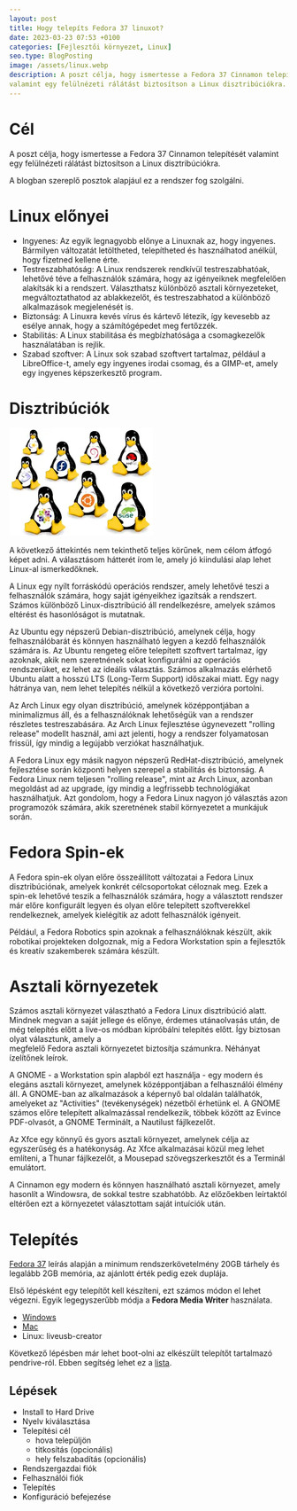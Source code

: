 ```yaml
---
layout: post
title: Hogy telepíts Fedora 37 linuxot?
date: 2023-03-23 07:53 +0100
categories: [Fejlesztői környezet, Linux]
seo.type: BlogPosting
image: /assets/linux.webp
description: A poszt célja, hogy ismertesse a Fedora 37 Cinnamon telepítését
valamint egy felülnézeti rálátást biztosítson a Linux disztribúciókra. 
---
```


# Cél

A poszt célja, hogy ismertesse a Fedora 37 Cinnamon telepítését
valamint egy felülnézeti rálátást biztosítson a Linux disztribúciókra.

A blogban szereplő posztok alapjául ez a rendszer fog szolgálni. 

# Linux előnyei

* Ingyenes: Az egyik legnagyobb előnye a Linuxnak az, hogy ingyenes. Bármilyen változatát letöltheted, telepítheted és használhatod anélkül, hogy fizetned kellene érte.
* Testreszabhatóság: A Linux rendszerek rendkívül testreszabhatóak, lehetővé téve a felhasználók számára, hogy az igényeiknek megfelelően alakítsák ki a rendszert. Választhatsz különböző asztali környezeteket, megváltoztathatod az ablakkezelőt, és testreszabhatod a különböző alkalmazások megjelenését is.
* Biztonság: A Linuxra kevés vírus és kártevő létezik, így kevesebb az esélye annak, hogy a számítógépedet meg fertőzzék.
* Stabilitás: A Linux stabilitása és megbízhatósága a csomagkezelők használatában is rejlik.
* Szabad szoftver: A Linux sok szabad szoftvert tartalmaz, például a LibreOffice-t, amely egy ingyenes irodai csomag, és a GIMP-et, amely egy ingyenes képszerkesztő program.

# Disztribúciók

![Linux](/assets/linux.webp)

A következő áttekintés nem tekinthető teljes körűnek, nem célom átfogó képet adni. 
A választásom hátterét írom le, amely jó kiindulási alap lehet Linux-al ismerkedőknek.

A Linux egy nyílt forráskódú operációs rendszer, amely lehetővé teszi a felhasználók 
számára, hogy saját igényeikhez igazítsák a rendszert. Számos különböző Linux-disztribúció áll rendelkezésre, 
amelyek számos eltérést és hasonlóságot is mutatnak.

Az Ubuntu egy népszerű Debian-disztribúció, amelynek célja, hogy felhasználóbarát 
és könnyen használható legyen a kezdő felhasználók számára is. 
Az Ubuntu rengeteg előre telepített szoftvert tartalmaz, így azoknak, 
akik nem szeretnének sokat konfigurálni az operációs rendszerüket, ez lehet az 
ideális választás. Számos alkalmazás elérhető Ubuntu alatt 
a hosszú LTS (Long-Term Support) időszakai miatt. Egy nagy hátránya van, nem lehet telepítés nélkül 
a következő verzióra portolni.

Az Arch Linux egy olyan disztribúció, amelynek középpontjában a minimalizmus áll, 
és a felhasználóknak lehetőségük van a rendszer részletes testreszabására. 
Az Arch Linux fejlesztése úgynevezett "rolling release" modellt használ, ami azt 
jelenti, hogy a rendszer folyamatosan frissül, így mindig a legújabb verziókat 
használhatjuk.

A Fedora Linux egy másik nagyon népszerű RedHat-disztribúció, amelynek fejlesztése 
során központi helyen szerepel a stabilitás és biztonság. 
A Fedora Linux nem teljesen "rolling release", mint az Arch Linux, azonban megoldást ad 
az upgrade, így mindig a legfrissebb technológiákat használhatjuk. Azt gondolom, hogy a 
Fedora Linux nagyon jó választás azon programozók számára, akik szeretnének 
stabil környezetet a munkájuk során.

# Fedora Spin-ek

A Fedora spin-ek olyan előre összeállított változatai a Fedora Linux disztribúciónak, 
amelyek konkrét célcsoportokat céloznak meg. Ezek a spin-ek lehetővé teszik a 
felhasználók számára, hogy a választott rendszer már előre konfigurált legyen
és olyan előre telepített szoftverekkel rendelkeznek, amelyek kielégítik az adott 
felhasználók igényeit. 

Például, a Fedora Robotics spin azoknak a felhasználóknak készült, akik robotikai 
projekteken dolgoznak, míg a Fedora Workstation spin a fejlesztők és kreatív 
szakemberek számára készült. 

# Asztali környezetek

Számos asztali környezet választható a Fedora Linux disztribúció alatt. Mindnek megvan
a saját jellege és előnye, érdemes utánaolvasás után, de még telepítés előtt a live-os
módban kipróbálni telepítés előtt. Így biztosan olyat választunk, amely a  
megfelelő Fedora asztali környezetet biztosítja számunkra. Néhányat ízelítőnek leírok.

A GNOME - a Workstation spin alapból ezt használja - egy modern és elegáns asztali 
környezet, amelynek középpontjában a felhasználói élmény áll. 
A GNOME-ban az alkalmazások a képernyő bal oldalán találhatók, amelyeket az 
"Activities" (tevékenységek) nézetből érhetünk el. 
A GNOME számos előre telepített alkalmazással rendelkezik, többek között az Evince PDF-olvasót, 
a GNOME Terminált, a Nautilust fájlkezelőt.

Az Xfce egy könnyű és gyors asztali környezet, amelynek célja az egyszerűség és a 
hatékonyság. Az Xfce alkalmazásai közül meg lehet említeni, a Thunar fájlkezelőt, 
a Mousepad szövegszerkesztőt és a Terminál emulátort.

A Cinnamon egy modern és könnyen használható asztali környezet, amely hasonlít a 
Windowsra, de sokkal testre szabhatóbb. Az előzőekben leírtaktól eltérően ezt a 
környezetet választottam saját intuíciók után.

# Telepítés

[Fedora 37](https://getfedora.org/hu/workstation/download/) leírás alapján a minimum rendszerkövetelmény
20GB tárhely és legalább 2GB memória, az ajánlott érték pedig ezek duplája.

Első lépésként egy telepítőt kell készíteni, ezt számos módon el lehet végezni. Egyik
legegyszerűbb módja a **Fedora Media Writer** használata. 
* [Windows](https://getfedora.org/fmw/FedoraMediaWriter-win32-latest.exe)
* [Mac](https://getfedora.org/fmw/FedoraMediaWriter-osx-latest.dmg)
* Linux: liveusb-creator 

Következő lépésben már lehet boot-olni az elkészült telepítőt tartalmazó pendrive-ról.
Ebben segítség lehet ez a [lista](https://www.disk-image.com/faq-bootmenu.htm).

## Lépések

* Install to Hard Drive
* Nyelv kiválasztása
* Telepítési cél
  * hova települjön
  * titkosítás (opcionális)
  * hely felszabadítás (opcionális)
* Rendszergazdai fiók
* Felhasználói fiók
* Telepítés 
* Konfiguráció befejezése

